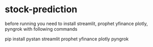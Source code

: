 # stock-prediction
before running you need to install streamlit, prophet yfinance plotly, pyngrok with following commands

pip install pystan streamlit prophet yfinance plotly pyngrok
